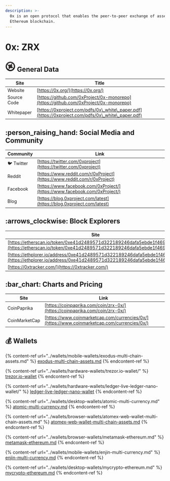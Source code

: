 ```yaml
---
description: >-
  0x is an open protocol that enables the peer-to-peer exchange of assets on the
  Ethereum blockchain.
---
```


# 0x: ZRX

## <img src="../.gitbook/assets/zrx.png" alt="" data-size="original"> General Data

| Site        | Title                                                                                              |
| ----------- | -------------------------------------------------------------------------------------------------- |
| Website     | [https://0x.org/](https://0x.org/)                                                                 |
| Source Code | [https://github.com/0xProject/0x-monorepo](https://github.com/0xProject/0x-monorepo)               |
| Whitepaper  | [https://0xproject.com/pdfs/0x\_white\_paper.pdf](https://0xproject.com/pdfs/0x\_white\_paper.pdf) |

## :person\_raising\_hand: Social Media and Community

| Community      | Link                                                                       |
| -------------- | -------------------------------------------------------------------------- |
| :bird: Twitter | [https://twitter.com/0xproject](https://twitter.com/0xproject)             |
| Reddit         | [https://www.reddit.com/r/0xProject](https://www.reddit.com/r/0xProject)   |
| Facebook       | [https://www.facebook.com/0xProject/](https://www.facebook.com/0xProject/) |
| Blog           | [https://blog.0xproject.com/latest](https://blog.0xproject.com/latest)     |

## :arrows\_clockwise: Block Explorers

| Site                                                                                                                                               |
| -------------------------------------------------------------------------------------------------------------------------------------------------- |
| [https://etherscan.io/token/0xe41d2489571d322189246dafa5ebde1f4699f498](https://etherscan.io/token/0xe41d2489571d322189246dafa5ebde1f4699f498)     |
| [https://ethplorer.io/address/0xe41d2489571d322189246dafa5ebde1f4699f498](https://ethplorer.io/address/0xe41d2489571d322189246dafa5ebde1f4699f498) |
| [https://0xtracker.com/](https://0xtracker.com/)                                                                                                   |

## :bar\_chart: Charts and Pricing

| Site          | Link                                                                                         |
| ------------- | -------------------------------------------------------------------------------------------- |
| CoinPaprika   | [https://coinpaprika.com/coin/zrx-0x/](https://coinpaprika.com/coin/zrx-0x/)                 |
| CoinMarketCap | [https://www.coinmarketcap.com/currencies/0x/](https://www.coinmarketcap.com/currencies/0x/) |

## :moneybag: Wallets

{% content-ref url="../wallets/mobile-wallets/exodus-multi-chain-assets.md" %}
[exodus-multi-chain-assets.md](../wallets/mobile-wallets/exodus-multi-chain-assets.md)
{% endcontent-ref %}

{% content-ref url="../wallets/hardware-wallets/trezor.io-wallet/" %}
[trezor.io-wallet](../wallets/hardware-wallets/trezor.io-wallet/)
{% endcontent-ref %}

{% content-ref url="../wallets/hardware-wallets/ledger-live-ledger-nano-wallet/" %}
[ledger-live-ledger-nano-wallet](../wallets/hardware-wallets/ledger-live-ledger-nano-wallet/)
{% endcontent-ref %}

{% content-ref url="../wallets/desktop-wallets/atomic-multi-currency.md" %}
[atomic-multi-currency.md](../wallets/desktop-wallets/atomic-multi-currency.md)
{% endcontent-ref %}

{% content-ref url="../wallets/browser-wallets/atomex-web-wallet-multi-chain-assets.md" %}
[atomex-web-wallet-multi-chain-assets.md](../wallets/browser-wallets/atomex-web-wallet-multi-chain-assets.md)
{% endcontent-ref %}

{% content-ref url="../wallets/browser-wallets/metamask-ethereum.md" %}
[metamask-ethereum.md](../wallets/browser-wallets/metamask-ethereum.md)
{% endcontent-ref %}

{% content-ref url="../wallets/mobile-wallets/enjin-multi-currency.md" %}
[enjin-multi-currency.md](../wallets/mobile-wallets/enjin-multi-currency.md)
{% endcontent-ref %}

{% content-ref url="../wallets/desktop-wallets/mycrypto-ethereum.md" %}
[mycrypto-ethereum.md](../wallets/desktop-wallets/mycrypto-ethereum.md)
{% endcontent-ref %}
